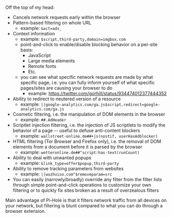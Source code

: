 Off the top of my head:

- Cancels network requests early within the browser
- Pattern-based filtering on whole URL
    - example: `&act=ads_`
- Context information
    - example: `$script,third-party,domain=imgbox.com`
    - point-and-click to enable/disable blocking behavior on a per-site basis:
        - JavaScript
        - Large media elements
        - Remote fonts
        - Etc.
    - you can see what specific network requests are made by what specific page, i.e. you can fully inform yourself of what specific pages/sites are causing your browser to do
        - example: <https://twitter.com/gorhill/status/934474012377444352>
- Ability to redirect to neutered version of a resource
    - example: `||google-analytics.com/ga.js$script,redirect=google-analytics.com/ga.js`
- Cosmetic filtering, i.e. the manipulation of DOM elements in the browser
    - example: `##.AdHeader`
- Scriptlet injection filtering, i.e. the injection of JS scriptlets to modify the behavior of a page -- useful to defuse anti-content blockers
    - example: `wallstreet-online.de##+js(nostif, userHasAdblocker)`
- HTML filtering (Tor Browser and Firefox only), i.e. the removal of DOM elements from a document before it is parsed by the browser
    - example: `wetteronline.de##^script:has-text(runCount)`
- Ability to deal with unwanted popups
    - example: `&link_type=offer$popup,third-party`
- Ability to remove tracking parameters from websites
    - example: `||wuzhuiso.com^$removeparam=src`
- You can easily (narrowly/broadly) override any filter from the filter lists through simple point-and-click operations to customize your own filtering or to quickly fix sites broken as a result of overzealous filters

Main advantage of Pi-Hole is that it filters network traffic from all devices on your network, but filtering is blunt compared to what you can do through a browser extension.